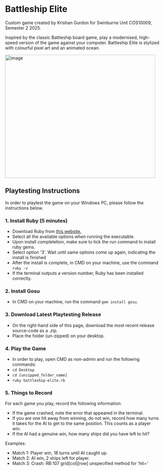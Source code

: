 # Battleship Elite
Custom game created by Krishan Gurdon for Swinburne Unit COS10009, Semester 2 2025.

Inspired by the classic Battleship board game, play a modernised, high-speed version of the game against your computer.
Battleship Elite is stylized with colourful pixel art and an animated ocean.

<img width="490" height="401" alt="image" src="https://github.com/user-attachments/assets/12266919-c3f1-4d62-95b7-6f0bffed3dd6"/>

## Playtesting Instructions
In order to playtest the game on your Windows PC, please follow the instructions below.
### 1. Install Ruby (5 minutes)
  - Download Ruby from <a href="https://rubyinstaller.org/">this website.</a>
  - Select all the available options when running the executable.
  - Upon install completetion, make sure to tick the run command to install ruby gems.
  - Select option '3'. Wait until same options come up again, indicating the install is finished
  - After the install is complete, in CMD on your machine, use the command `ruby -v`
  - If the terminal outputs a version number, Ruby has been installed correctly.
### 2. Install Gosu
  - In CMD on your machine, run the command `gem install gosu`.
### 3. Download Latest Playtesting Release
  - On the right-hand side of this page, download the most recent release source-code as a .zip.
  - Place the folder (un-zipped) on your desktop.
### 4. Play the Game
  - In order to play, open CMD as non-admin and run the following commands:
  - `cd Desktop`
  - `cd [unzipped_folder_name]`
  - `ruby battleship-elite.rb`
### 5. Things to Record
For each game you play, record the following information:
  - If the game crashed, note the error that appeared in the terminal.
  - If you are one hit away from winning, do not win, record how many turns it takes for the AI to get to the same position. This counts as a player win.
  - If the AI had a genuine win, how many ships did you have left to hit?

Examples:
  - Match 1: Player win, 18 turns until AI caught up.
  - Match 2: AI win, 2 ships left for player.
  - Match 3: Crash: RB:107 grid[col][row] unspecified method for 'hit='
